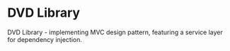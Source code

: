 # DVD Library
 DVD Library - implementing MVC design pattern, featuring a service layer for dependency injection.
